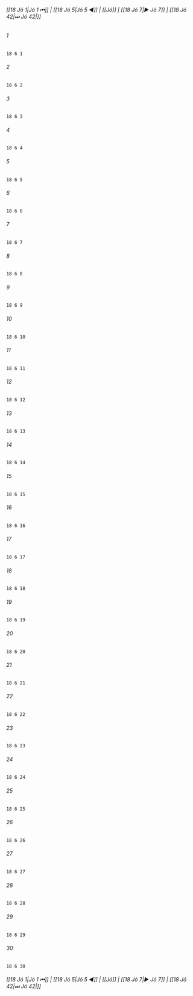 
###### [[18 Jó 1|Jó 1 ⏮]] | [[18 Jó 5|Jó 5 ◀]] | [[Jó]] | [[18 Jó 7|▶ Jó 7]] | [[18 Jó 42|⏭ Jó 42|]]

###### 1
``` verse
18 6 1 
```
###### 2
``` verse
18 6 2 
```
###### 3
``` verse
18 6 3 
```
###### 4
``` verse
18 6 4 
```
###### 5
``` verse
18 6 5 
```
###### 6
``` verse
18 6 6 
```
###### 7
``` verse
18 6 7 
```
###### 8
``` verse
18 6 8 
```
###### 9
``` verse
18 6 9 
```
###### 10
``` verse
18 6 10 
```
###### 11
``` verse
18 6 11 
```
###### 12
``` verse
18 6 12 
```
###### 13
``` verse
18 6 13 
```
###### 14
``` verse
18 6 14 
```
###### 15
``` verse
18 6 15 
```
###### 16
``` verse
18 6 16 
```
###### 17
``` verse
18 6 17 
```
###### 18
``` verse
18 6 18 
```
###### 19
``` verse
18 6 19 
```
###### 20
``` verse
18 6 20 
```
###### 21
``` verse
18 6 21 
```
###### 22
``` verse
18 6 22 
```
###### 23
``` verse
18 6 23 
```
###### 24
``` verse
18 6 24 
```
###### 25
``` verse
18 6 25 
```
###### 26
``` verse
18 6 26 
```
###### 27
``` verse
18 6 27 
```
###### 28
``` verse
18 6 28 
```
###### 29
``` verse
18 6 29 
```
###### 30
``` verse
18 6 30 
```

###### [[18 Jó 1|Jó 1 ⏮]] | [[18 Jó 5|Jó 5 ◀]] | [[Jó]] | [[18 Jó 7|▶ Jó 7]] | [[18 Jó 42|⏭ Jó 42|]]

